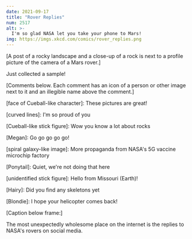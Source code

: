 ```yaml
---
date: 2021-09-17
title: "Rover Replies"
num: 2517
alt: >-
  I'm so glad NASA let you take your phone to Mars!
img: https://imgs.xkcd.com/comics/rover_replies.png
---
```

[A post of a rocky landscape and a close-up of a rock is next to a profile picture of the camera of a Mars rover.]

Just collected a sample!

[Comments below. Each comment has an icon of a person or other image next to it and an illegible name above the comment.]

[face of Cueball-like character]: These pictures are great!

[curved lines]: I'm so proud of you

[Cueball-like stick figure]: Wow you know a lot about rocks

[Megan]: Go go go go go!

[spiral galaxy-like image]: More propaganda from NASA's 5G vaccine microchip factory

[Ponytail]: Quiet, we're not doing that here

[unidentified stick figure]: Hello from Missouri (Earth)!

[Hairy]: Did you find any skeletons yet

[Blondie]: I hope your helicopter comes back!

[Caption below frame:]

The most unexpectedly wholesome place on the internet is the replies to NASA's rovers on social media.